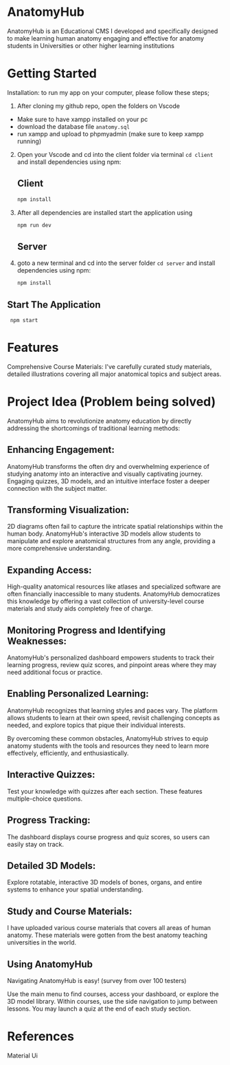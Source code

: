 # AnatomyHub

AnatomyHub is an Educational CMS I developed and specifically designed to make learning human anatomy engaging and effective for anatomy students in 
Universities or other higher learning institutions

# Getting Started

Installation: to run my app on your computer, please follow these steps;

1. After cloning my github repo, open the folders on Vscode
 - Make sure to have xampp installed on your pc
 - download the database file ```anatomy.sql``` 
 - run xampp and upload to phpmyadmin (make sure to keep xampp running)

2. Open your Vscode and cd into the client folder via terminal ```cd client``` and install dependencies using npm:
    ## Client

    ```bash 
    npm install
    ```
3. After all dependencies are installed start the application using 

    ```bash
    npm run dev
    ```
    ## Server

4. goto a new terminal and cd into the server folder ```cd server``` and install dependencies using npm:

    ```bash
    npm install
    ```

## Start The Application

     npm start


# Features
Comprehensive Course Materials: I've carefully curated study materials, detailed illustrations covering all major anatomical topics and subject areas.

# Project Idea (Problem being solved)
AnatomyHub aims to revolutionize anatomy education by directly addressing the shortcomings of traditional learning methods:

## Enhancing Engagement: 
AnatomyHub transforms the often dry and overwhelming experience of studying anatomy into an interactive and visually captivating journey. Engaging quizzes, 3D models, and an intuitive interface foster a deeper connection with the subject matter.

## Transforming Visualization: 
2D diagrams often fail to capture the intricate spatial relationships within the human body. AnatomyHub's interactive 3D models allow students to manipulate and explore anatomical structures from any angle, providing a more comprehensive understanding.

## Expanding Access: 
High-quality anatomical resources like atlases and specialized software are often financially inaccessible to many students. AnatomyHub democratizes this knowledge by offering a vast collection of university-level course materials and study aids completely free of charge.

## Monitoring Progress and Identifying Weaknesses: 
AnatomyHub's personalized dashboard empowers students to track their learning progress, review quiz scores, and pinpoint areas where they may need additional focus or practice.

## Enabling Personalized Learning: 
AnatomyHub recognizes that learning styles and paces vary. The platform allows students to learn at their own speed, revisit challenging concepts as needed, and explore topics that pique their individual interests.

By overcoming these common obstacles, AnatomyHub strives to equip anatomy students with the tools and resources they need to learn more effectively, efficiently, and enthusiastically.

## Interactive Quizzes: 
Test your knowledge with quizzes after each section. These features multiple-choice questions.

## Progress Tracking: 
The dashboard displays course progress and quiz scores, so users can easily stay on track.

## Detailed 3D Models: 
Explore rotatable, interactive 3D models of bones, organs, and entire systems to enhance your spatial understanding.

## Study and Course Materials: 
I have uploaded various course materials that covers all areas of human anatomy. These materials were gotten from the best anatomy teaching universities in the world.

## Using AnatomyHub
Navigating AnatomyHub is easy! (survey from over 100 testers)

Use the main menu to find courses, access your dashboard, or explore the 3D model library.
Within courses, use the side navigation to jump between lessons.
You may launch a quiz at the end of each study section.

# References

Material Ui
